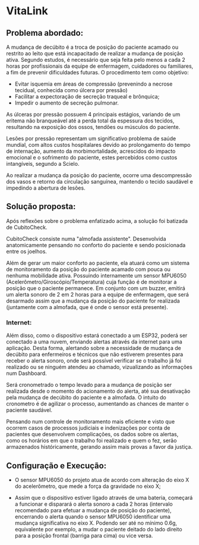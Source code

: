 # VitaLink



## Problema abordado:

A mudança de decúbito é a troca de posição do paciente acamado ou restrito ao leito que está incapacitado de realizar a mudança de posição ativa. Segundo estudos, é necessário que seja feita pelo menos a cada 2 horas por profissionais da equipe de enfermagem, cuidadores ou familiares, a fim de prevenir dificuldades futuras. O procedimento tem como objetivo:

- Evitar isquemia em áreas de compressão (prevenindo a necrose tecidual, conhecida como úlcera por pressão)
- Facilitar a expectoração de secreção traqueal e brônquica;
- Impedir o aumento de secreção pulmonar.

As úlceras por pressão possuem 4 principais estágios, variando de um eritema não branqueável até a perda total da espessura dos tecidos, resultando na exposição dos ossos, tendões ou músculos do paciente.

Lesões por pressão representam um significativo problema de saúde mundial, com altos custos hospitalares devido ao prolongamento do tempo de internação, aumento da morbimortalidade, acrescidos do impacto emocional e o sofrimento do paciente, estes percebidos como custos intangíveis, segundo a Scielo.

Ao realizar a mudança da posição do paciente, ocorre uma descompressão dos vasos e retorno da circulação sanguínea, mantendo o tecido saudável e impedindo a abertura de lesões.


## Solução proposta:

Após reflexões sobre o problema enfatizado acima, a solução foi batizada de CubitoCheck.

CubitoCheck consiste numa "almofada assistente". Desenvolvida anatomicamente pensando no conforto do paciente e sendo posicionada entre os joelhos.

Além de gerar um maior conforto ao paciente, ela atuará como um sistema de monitoramento da posição do paciente acamado com pouca ou nenhuma mobilidade ativa. Possuindo internamente um sensor MPU6050 (Acelerômetro/Giroscópio/Temperatura) cuja função é de monitorar a posição que o paciente permanece. Em conjunto com um buzzer, emitirá um alerta sonoro de 2 em 2 horas para a equipe de enfermagem, que será desarmado assim que a mudança da posição do paciente for realizada (juntamente com a almofada, que é onde o sensor está presente).

### Internet:

Além disso, como o dispositivo estará conectado a um ESP32, poderá ser conectado a uma nuvem, enviando alertas através da internet para uma aplicação. Desta forma, alertando sobre a necessidade de mudança de decúbito para enfermeiros e técnicos que não estiverem presentes para receber o alerta sonoro, onde será possível verificar se o trabalho já foi realizado ou se ninguém atendeu ao chamado, vizualizando as informações num Dashboard.

Será cronometrado o tempo levado para a mudança de posição ser realizada desde o momento do acionamento do alerta, até sua desativação pela mudança de decúbito do paciente e a almofada. O intuito do cronometro é de agilizar o processo, aumentando as chances de manter o paciente saudável.

Pensando num controle de monitoramento mais eficiente e visto que ocorrem casos de processos judiciais e indenizações por conta de pacientes que desenvolvem complicações, os dados sobre os alertas, como os horários em que o trabalho foi realizado e quem o fez, serão armazenados históricamente, gerando assim mais provas a favor da justiça.




## Configuração e Execução:

- O sensor MPU6050 do projeto atua de acordo com alteração do eixo X do acelerômetro, que mede a força da gravidade no eixo X;

- Assim que o dispositivo estiver ligado através de uma bateria, começará a funcionar e disparará o alerta sonoro a cada 2 horas (intervalo recomendado para efetuar a mudança de posição do paciente), encerrando o alerta quando o sensor MPU6050 identificar uma mudança significativa no eixo X. Podendo ser até no mínimo 0.6g, equivalente por exemplo, a mudar o paciente deitado do lado direito para a posição frontal (barriga para cima) ou vice versa.






